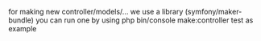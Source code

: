 for making new controller/models/... we use a library (symfony/maker-bundle) you can run one by using 
php bin/console make:controller test 
as example 